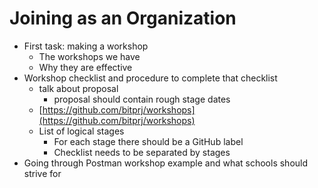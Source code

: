 # Joining as an Organization

* First task: making a workshop
  * The workshops we have
  * Why they are effective
* Workshop checklist and procedure to complete that checklist
  * talk about proposal
    * proposal should contain rough stage dates
  * [https://github.com/bitprj/workshops](https://github.com/bitprj/workshops)
  * List of logical stages 
    * For each stage there should be a GitHub label
    * Checklist needs to be separated by stages
* Going through Postman workshop example and what schools should strive for



